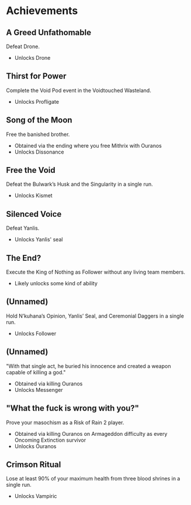 # Achievements

## A Greed Unfathomable
Defeat Drone.
- Unlocks Drone

## Thirst for Power
Complete the Void Pod event in the Voidtouched Wasteland.
- Unlocks Profligate 

## Song of the Moon
Free the banished brother.
- Obtained via the ending where you free Mithrix with Ouranos
- Unlocks Dissonance

## Free the Void
Defeat the Bulwark’s Husk and the Singularity in a single run.
- Unlocks Kismet

## Silenced Voice
Defeat Yanlis.
- Unlocks Yanlis' seal

## The End?
Execute the King of Nothing as Follower without any living team members.
- Likely unlocks some kind of ability

## (Unnamed)
Hold N’kuhana’s Opinion, Yanlis’ Seal, and Ceremonial Daggers in a single run.
- Unlocks Follower

## (Unnamed)
"With that single act, he buried his innocence and created a weapon capable of killing a god."
- Obtained via killing Ouranos
- Unlocks Messenger

## "What the fuck is wrong with you?"
Prove your masochism as a Risk of Rain 2 player.
- Obtained via killing Ouranos on Armageddon difficulty as every Oncoming Extinction survivor
- Unlocks Ouranos

## Crimson Ritual
Lose at least 90% of your maximum health from three blood shrines in a single run. 
- Unlocks Vampiric
